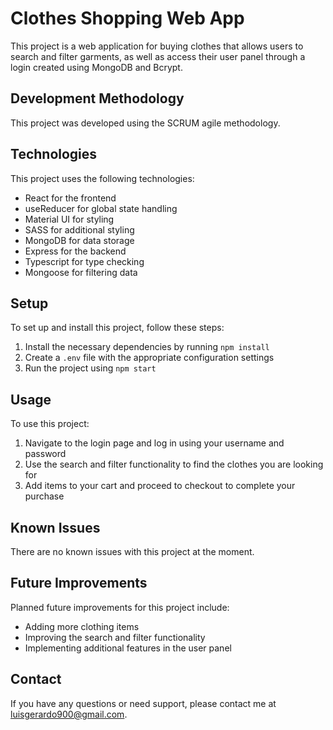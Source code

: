 # Clothes Shopping Web App

This project is a web application for buying clothes that allows users to search and filter garments, as well as access their user panel through a login created using MongoDB and Bcrypt.

## Development Methodology

This project was developed using the SCRUM agile methodology.

## Technologies

This project uses the following technologies:

- React for the frontend
- useReducer for global state handling
- Material UI for styling
- SASS for additional styling
- MongoDB for data storage
- Express for the backend
- Typescript for type checking
- Mongoose for filtering data

## Setup

To set up and install this project, follow these steps:

1. Install the necessary dependencies by running `npm install`
2. Create a `.env` file with the appropriate configuration settings
3. Run the project using `npm start`

## Usage

To use this project:

1. Navigate to the login page and log in using your username and password
2. Use the search and filter functionality to find the clothes you are looking for
3. Add items to your cart and proceed to checkout to complete your purchase

## Known Issues

There are no known issues with this project at the moment.

## Future Improvements

Planned future improvements for this project include:

- Adding more clothing items
- Improving the search and filter functionality
- Implementing additional features in the user panel

## Contact

If you have any questions or need support, please contact me at [luisgerardo900@gmail.com](mailto:luisgerardo900@gmail.com).
